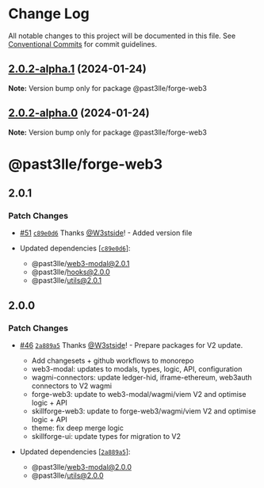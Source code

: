 # Change Log

All notable changes to this project will be documented in this file.
See [Conventional Commits](https://conventionalcommits.org) for commit guidelines.

## [2.0.2-alpha.1](https://github.com/PAST3LLE/monorepo/compare/@past3lle/forge-web3@2.0.2-alpha.0...@past3lle/forge-web3@2.0.2-alpha.1) (2024-01-24)

**Note:** Version bump only for package @past3lle/forge-web3





## [2.0.2-alpha.0](https://github.com/PAST3LLE/monorepo/compare/@past3lle/forge-web3@2.0.0-alpha.3...@past3lle/forge-web3@2.0.2-alpha.0) (2024-01-24)

**Note:** Version bump only for package @past3lle/forge-web3





# @past3lle/forge-web3

## 2.0.1

### Patch Changes

- [#51](https://github.com/PAST3LLE/monorepo/pull/51) [`c89e0d6`](https://github.com/PAST3LLE/monorepo/commit/c89e0d68f2bcadfd418e04737b5ba1416d714796) Thanks [@W3stside](https://github.com/W3stside)! - Added version file

- Updated dependencies [[`c89e0d6`](https://github.com/PAST3LLE/monorepo/commit/c89e0d68f2bcadfd418e04737b5ba1416d714796)]:
  - @past3lle/web3-modal@2.0.1
  - @past3lle/hooks@2.0.0
  - @past3lle/utils@2.0.1

## 2.0.0

### Patch Changes

- [#46](https://github.com/PAST3LLE/monorepo/pull/46) [`2a889a5`](https://github.com/PAST3LLE/monorepo/commit/2a889a5432ed9ed656b09a5cfb8f87448c526080) Thanks [@W3stside](https://github.com/W3stside)! - Prepare packages for V2 update.

  - Add changesets + github workflows to monorepo
  - web3-modal: updates to modals, types, logic, API, configuration
  - wagmi-connectors: update ledger-hid, iframe-ethereum, web3auth connectors to V2 wagmi
  - forge-web3: update to web3-modal/wagmi/viem V2 and optimise logic + API
  - skillforge-web3: update to forge-web3/wagmi/viem V2 and optimise logic + API
  - theme: fix deep merge logic
  - skillforge-ui: update types for migration to V2

- Updated dependencies [[`2a889a5`](https://github.com/PAST3LLE/monorepo/commit/2a889a5432ed9ed656b09a5cfb8f87448c526080)]:
  - @past3lle/web3-modal@2.0.0
  - @past3lle/utils@2.0.0

